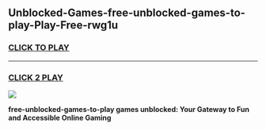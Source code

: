 
## Unblocked-Games-free-unblocked-games-to-play-Play-Free-rwg1u
<h3>
<a href="https://premium76.site?title=free-unblocked-games-to-play&ref=12A">CLICK TO PLAY</a></h3>
<hr>

<h3>
<a href="https://premium76.site?title=free-unblocked-games-to-play&ref=12A">CLICK 2 PLAY</a>
  
</h3>

<a href="https://premium76.site?title=free-unblocked-games-to-play&ref=12A"><img src="https://clearcache.store/games.png"></a>


**free-unblocked-games-to-play games unblocked: Your Gateway to Fun and Accessible Online Gaming**
